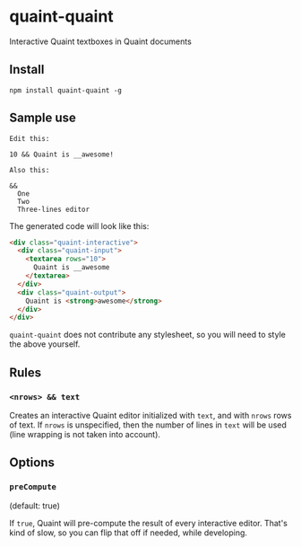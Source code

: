 
# quaint-quaint

Interactive Quaint textboxes in Quaint documents


## Install

    npm install quaint-quaint -g


## Sample use

```quaint
Edit this:

10 && Quaint is __awesome!

Also this:

&&
  One
  Two
  Three-lines editor
```

The generated code will look like this:

```html
<div class="quaint-interactive">
  <div class="quaint-input">
    <textarea rows="10">
      Quaint is __awesome
    </textarea>
  </div>
  <div class="quaint-output">
    Quaint is <strong>awesome</strong>
  </div>
</div>
```

`quaint-quaint` does not contribute any stylesheet, so you will need
to style the above yourself.


## Rules

### `<nrows> && text`

Creates an interactive Quaint editor initialized with `text`, and with
`nrows` rows of text. If `nrows` is unspecified, then the number of
lines in `text` will be used (line wrapping is not taken into
account).


## Options

### `preCompute`

(default: true)

If `true`, Quaint will pre-compute the result of every interactive
editor. That's kind of slow, so you can flip that off if needed, while
developing.
